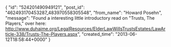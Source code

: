  {
   "id": "524201490949121",
   "post_id": "462493170453287_483970558305548",
   "from_name": "Howard Posehn",
   "message": "Found a interesting little introductory read on \"Trusts, The Players,\" over here:      http://www.duhaime.org/LegalResources/ElderLawWillsTrustsEstates/LawArticle-338/Trusts-The-Players.aspx",
   "created_time": "2013-06-12T18:58:44+0000"
 }
